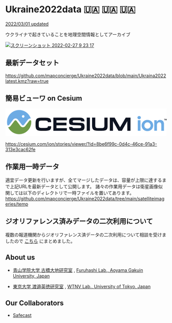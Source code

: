 # Ukraine2022data 🇺🇦 🇺🇦 🇺🇦
[2022/03/01 updated](https://github.com/mapconcierge/Ukraine2022data/commits/main)

ウクライナで起きていることを地理空間情報としてアーカイブ

<a href="https://cesium.com/ion/stories/viewer/?id=8be6f99c-0d4c-46ce-91a3-313e3cac62fe"><img width="1241" alt="スクリーンショット 2022-02-27 9 23 17" src="https://user-images.githubusercontent.com/416977/155863283-4aa30d6d-c4a2-454b-a36f-af57f2a0e2b8.jpg"></a>

## 最新データセット
https://github.com/mapconcierge/Ukraine2022data/blob/main/Ukraina2022latest.kmz?raw=true

## 簡易ビューワ on Cesium
[![Cesium](https://github.com/mapconcierge/Ukraine2022data/blob/main/assets/cesiumion_logo.png?raw=true)](https://cesium.com/ion/stories/viewer/?id=8be6f99c-0d4c-46ce-91a3-313e3cac62fe)

https://cesium.com/ion/stories/viewer/?id=8be6f99c-0d4c-46ce-91a3-313e3cac62fe

## 作業用一時データ
適宜データ更新を行いますが、全てマージしたデータは、容量が上限に達するまで上記URLを最新データとして公開します。
諸々の作業用データは衛星画像似関しては以下のディレクトリで一時ファイルを置いてあります。
https://github.com/mapconcierge/Ukraine2022data/tree/main/satelliteimageries/temp


## ジオリファレンス済みデータの二次利用について
複数の報道機関からジオリファレンス済データの二次利用について相談を受けましたので [こちら](https://github.com/mapconcierge/Ukraine2022data/issues/13) にまとめました。

## About us
 * [青山学院大学 古橋大地研究室](https://medium.com/furuhashilab) , [Furuhashi Lab., Aoyama Gakuin University, Japan](https://medium.com/furuhashilab)

 * [東京大学 渡邉英徳研究室](https://labo.wtnv.jp) , [WTNV Lab., University of Tokyo, Japan](https://labo.wtnv.jp)


## Our Collaborators
* [Safecast](https://safecast.org/)
